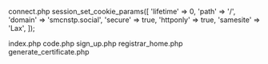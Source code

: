 connect.php
session_set_cookie_params([
     'lifetime' => 0,
     'path' => '/',
     'domain' => 'smcnstp.social',
     'secure' => true,
     'httponly' => true,
     'samesite' => 'Lax',
]);

index.php
code.php
sign_up.php
registrar_home.php
generate_certificate.php